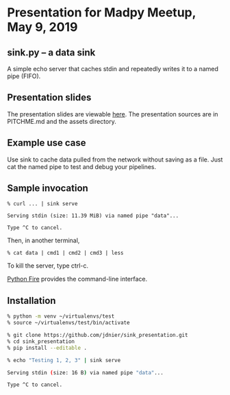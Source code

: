 # Presentation for Madpy Meetup, May 9, 2019

## sink.py – a data sink

A simple echo server that caches stdin and repeatedly writes it to a named pipe (FIFO).

## Presentation slides

The presentation slides are viewable <a href="https://gitpitch.com/jdnier/sink_presentation#/" target="_blank">here</a>. The presentation sources are in PITCHME.md and the assets directory.

## Example use case

Use sink to cache data pulled from the network without saving as a file.
Just cat the named pipe to test and debug your pipelines.

## Sample invocation

```
% curl ... | sink serve

Serving stdin (size: 11.39 MiB) via named pipe "data"...

Type ^C to cancel.
```

Then, in another terminal,
```
% cat data | cmd1 | cmd2 | cmd3 | less
```

To kill the server, type ctrl-c.

[Python Fire](https://github.com/google/python-fire/blob/master/docs/guide.md) provides the command-line interface.


## Installation

```bash
% python -m venv ~/virtualenvs/test
% source ~/virtualenvs/test/bin/activate

% git clone https://github.com/jdnier/sink_presentation.git
% cd sink_presentation
% pip install --editable .

% echo "Testing 1, 2, 3" | sink serve

Serving stdin (size: 16 B) via named pipe "data"...

Type ^C to cancel.
```

